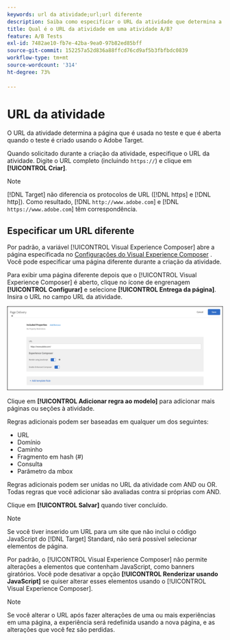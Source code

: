 ```yaml
---
keywords: url da atividade;url;url diferente
description: Saiba como especificar o URL da atividade que determina a página usada no teste e que é aberta quando o teste é criado usando o Adobe Target.
title: Qual é o URL da atividade em uma atividade A/B?
feature: A/B Tests
exl-id: 7482ae10-fb7e-42ba-9ea0-97b82ed85bff
source-git-commit: 152257a52d836a88ffcd76cd9af5b3fbfbdc0839
workflow-type: tm+mt
source-wordcount: '314'
ht-degree: 73%

---
```


# URL da atividade

O URL da atividade determina a página que é usada no teste e que é aberta quando o teste é criado usando o Adobe Target.

Quando solicitado durante a criação da atividade, especifique o URL da atividade. Digite o URL completo (incluindo `https://`) e clique em **[!UICONTROL Criar]**.

>[!NOTE]
>
>[!DNL Target] não diferencia os protocolos de URL ([!DNL https] e [!DNL http]). Como resultado, [!DNL `http://www.adobe.com`] e [!DNL `https://www.adobe.com`] têm correspondência.

## Especificar um URL diferente

Por padrão, a variável [!UICONTROL Visual Experience Composer] abre a página especificada no [Configurações do Visual Experience Composer](/help/main/administrating-target/visual-experience-composer-set-up.md)
. Você pode especificar uma página diferente durante a criação da atividade.

Para exibir uma página diferente depois que o [!UICONTROL Visual Experience Composer] é aberto, clique no ícone de engrenagem **[!UICONTROL Configurar]** e selecione **[!UICONTROL Entrega da página]**. Insira o URL no campo URL da atividade.

![Caixa de diálogo Entrega de página](/help/main/c-activities/t-test-ab/t-test-create-ab/assets/url-config-new.png)

Clique em **[!UICONTROL Adicionar regra ao modelo]** para adicionar mais páginas ou seções à atividade.

Regras adicionais podem ser baseadas em qualquer um dos seguintes:

* URL
* Domínio
* Caminho
* Fragmento em hash (#)
* Consulta
* Parâmetro da mbox

Regras adicionais podem ser unidas no URL da atividade com AND ou OR. Todas regras que você adicionar são avaliadas contra si próprias com AND.

Clique em **[!UICONTROL Salvar]** quando tiver concluído.

>[!NOTE]
>
>Se você tiver inserido um URL para um site que não inclui o código JavaScript do [!DNL Target] Standard, não será possível selecionar elementos de página.

Por padrão, o [!UICONTROL Visual Experience Composer] não permite alterações a elementos que contenham JavaScript, como banners giratórios. Você pode desativar a opção **[!UICONTROL Renderizar usando JavaScript]** se quiser alterar esses elementos usando o [!UICONTROL Visual Experience Composer].

>[!NOTE]
>
>Se você alterar o URL após fazer alterações de uma ou mais experiências em uma página, a experiência será redefinida usando a nova página, e as alterações que você fez são perdidas.
